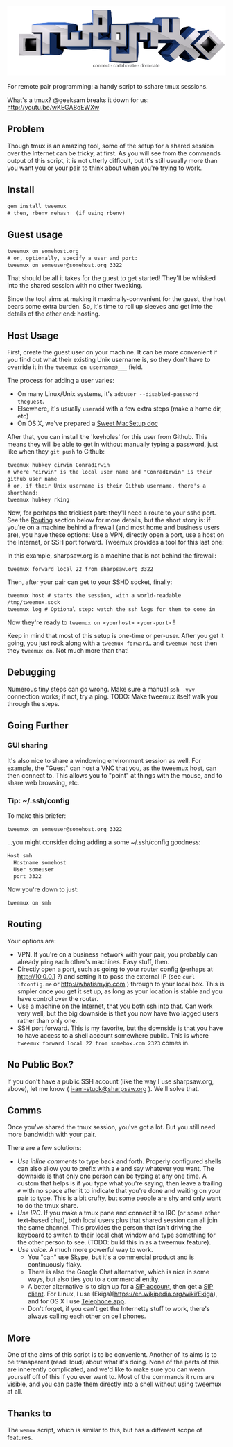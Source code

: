 ![tweemux: For Remote Pair Programming](img/tweemux.png)

For remote pair programming: a handy script to sshare tmux sessions.

What's a tmux? @geeksam breaks it down for us: http://youtu.be/wKEGA8oEWXw

## Problem

Though tmux is an amazing tool, some of the setup for a shared session over the
Internet can be tricky, at first. As you will see from the commands output of
this script, it is not utterly difficult, but it's still usually more than you
want you or your pair to think about when you're trying to work.

## Install

    gem install tweemux
    # then, rbenv rehash  (if using rbenv)

## Guest usage

    tweemux on somehost.org
    # or, optionally, specify a user and port:
    tweemux on someuser@somehost.org 3322

That should be all it takes for the guest to get started! They'll be whisked
into the shared session with no other tweaking.

Since the tool aims at making it maximally-convenient for the guest, the host
bears some extra burden.  So, it's time to roll up sleeves and get into the
details of the other end: hosting.

## Host Usage

First, create the guest user on your machine. It can be more convenient if you
find out what their existing Unix username is, so they don't have to override
it in the `tweemux on username@___` field.

The process for adding a user varies:
* On many Linux/Unix systems, it's `adduser --disabled-password theguest`.
* Elsewhere, it's usually `useradd` with a few extra steps (make a home dir, etc)
* On OS X, we've prepared a
  [Sweet MacSetup doc](https://github.com/PeopleAdmin/tweemux/blob/master/MacSetup.md)

After that, you can install the 'keyholes' for this user from Github. This
means they will be able to get in without manually typing a password, just like
when they `git push` to Github:

    tweemux hubkey cirwin ConradIrwin
    # where "cirwin" is the local user name and "ConradIrwin" is their github user name
    # or, if their Unix username is their Github username, there's a shorthand:
    tweemux hubkey rking

Now, for perhaps the trickiest part: they'll need a route to your sshd port.
See the [Routing](#Routing) section below for more details, but the short story is: if you're on a
machine behind a firewall (and most home and business users are), you have
these options: Use a VPN, directly open a port, use a host on the Internet, or
SSH port forward. Tweemux provides a tool for this last one:

In this example, sharpsaw.org is a machine that is not behind the firewall:

    tweemux forward local 22 from sharpsaw.org 3322

Then, after your pair can get to your SSHD socket, finally:

    tweemux host # starts the session, with a world-readable /tmp/tweemux.sock
    tweemux log # Optional step: watch the ssh logs for them to come in

Now they're ready to `tweemux on <yourhost> <your-port>` !

Keep in mind that most of this setup is one-time or per-user. After you get it
going, you just rock along with a `tweemux forward…` and `tweemux host` then
they `tweemux on`. Not much more than that!

## Debugging

Numerous tiny steps can go wrong. Make sure a manual `ssh -vvv` connection
works; if not, try a ping. TODO: Make tweemux itself walk you through the steps.

## Going Further

### GUI sharing

It's also nice to share a windowing environment session as well. For example, the "Guest" can host a VNC that you, as the tweemux host, can then connect to. This allows you to "point" at things with the mouse, and to share web browsing, etc.

### Tip: ~/.ssh/config

To make this briefer:

    tweemux on someuser@somehost.org 3322

…you might consider doing adding a some ~/.ssh/config goodness:

    Host smh
      Hostname somehost
      User someuser
      port 3322

Now you're down to just:

    tweemux on smh

## Routing

Your options are:
* VPN. If you're on a business network with your pair, you probably can already `ping` each other's machines. Easy stuff, then.
* Directly open a port, such as going to your router config (perhaps at http://10.0.0.1 ?) and setting it to pass the external IP (see `curl ifconfig.me` or http://whatismyip.com ) through to your local box. This is smpler once you get it set up, as long as your location is stable and you have control over the router.
* Use a machine on the Internet, that you both ssh into that. Can work very well, but the big downside is that you now have two lagged users rather than only one.
* SSH port forward. This is my favorite, but the downside is that you have to have access to a shell account somewhere public. This is where `tweemux forward local 22 from somebox.com 2323` comes in.

## No Public Box?

If you don't have a public SSH account (like the way I use sharpsaw.org, above), let me know ( i-am-stuck@sharpsaw.org ). We'll solve that.

## Comms

Once you've shared the tmux session, you've got a lot. But you still need more bandwidth with your pair.

There are a few solutions:

- *Use inline comments* to type back and forth. Properly configured shells can also allow you to prefix with a `#` and say whatever you want. The downside is that only one person can be typing at any one time. A custom that helps is if you type what you're saying, then leave a trailing `#` with no space after it to indicate that you're done and waiting on your pair to type. This is a bit crufty, but some people are shy and only want to do the tmux share.
- *Use IRC*. If you make a tmux pane and connect it to IRC (or some other text-based chat), both local users plus that shared session can all join the same channel. This provides the person that isn't driving the keyboard to switch to their local chat window and type something for the other person to see. (TODO: build this in as a tweemux feature).
- *Use voice*. A much more powerful way to work.
  * You "can" use Skype, but it's a commercial product and is continuously flaky.
  * There is also the Google Chat alternative, which is nice in some ways, but also ties you to a commercial entity.
  * A better alternative is to sign up for a [SIP account](https://ekiga.net/), then get a [SIP client](https://en.wikipedia.org/wiki/List_of_SIP_software#Clients). For Linux, I use (Ekiga)[https://en.wikipedia.org/wiki/Ekiga), and for OS X I use [Telephone.app](http://www.tlphn.com/).
  * Don't forget, if you can't get the Internetty stuff to work, there's always calling each other on cell phones.

## More

One of the aims of this script is to be convenient. Another of its aims is to be transparent (read: loud) about what it's doing. None of the parts of this are inherently complicated, and we'd like to make sure you can wean yourself off of this if you ever want to. Most of the commands it runs are visible, and you can paste them directly into a shell without using tweemux at all.

## Thanks to

The `wemux` script, which is similar to this, but has a different scope of features.
